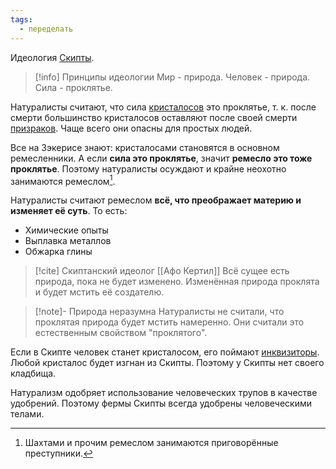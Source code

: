 ```yaml
---
tags:
  - переделать
---
```

Идеология [Скипты](Скипта.md).

>[!info] Принципы идеологии
>Мир - природа.
>Человек - природа.
>Сила - проклятье.

Натуралисты считают, что сила [кристалосов](Кристалосы.md) это проклятье, т. к. после смерти большинство кристалосов оставляют после своей смерти [призраков](Призраки.md). Чаще всего они опасны для простых людей.

Все на Зэкерисе знают: кристалосами становятся в основном ремесленники. А если **сила это проклятье**, значит **ремесло это тоже проклятье**. Поэтому натуралисты осуждают и крайне неохотно занимаются ремеслом[^1].

Натуралисты считают ремеслом **всё, что преображает материю и изменяет её суть**. То есть:
- Химические опыты
- Выплавка металлов
- Обжарка глины

> [!cite] Скиптанский идеолог [[Афо Кертил]]
> Всё сущее есть природа, пока не будет изменено.
> Изменённая природа проклята и будет мстить её создателю.

>[!note]- Природа неразумна
>Натуралисты не считали, что проклятая природа будет мстить намеренно. Они считали это естественным свойством "проклятого".

Если в Скипте человек станет кристалосом, его поймают [инквизиторы](Инквизиция.md). Любой кристалос будет изгнан из Скипты. Поэтому у Скипты нет своего кладбища.

Натурализм одобряет использование человеческих трупов в качестве удобрений. Поэтому фермы Скипты всегда удобрены человеческими телами.

[^1]: Шахтами и прочим ремеслом занимаются приговорённые преступники. 


